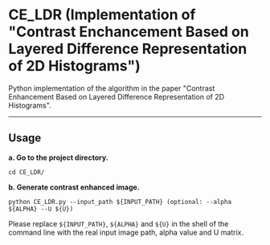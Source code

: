 # CE_LDR (Implementation of "Contrast Enchancement Based on Layered Difference Representation of 2D Histograms")
Python implementation of the algorithm in the paper "Contrast Enhancement Based on Layered Difference Representation of 2D Histograms".

---

## Usage

**a. Go to the project directory.**

```shell
cd CE_LDR/
```

**b. Generate contrast enhanced image.**

```shel
python CE_LDR.py --input_path ${INPUT_PATH} (optional: --alpha ${ALPHA} --U ${U})
```

Please replace `${INPUT_PATH}`,  `${ALPHA}` and `${U}` in the shell of the command line with the real input image path, alpha value and U matrix.

